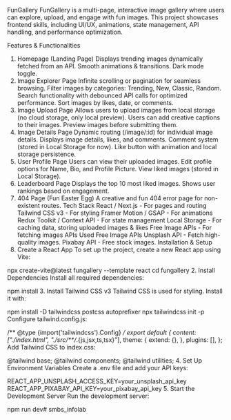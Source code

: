 FunGallery 
FunGallery is a multi-page, interactive image gallery where users can explore, upload, and engage with fun images. This project showcases frontend skills, including UI/UX, animations, state management, API handling, and performance optimization.

Features & Functionalities
1. Homepage (Landing Page)
Displays trending images dynamically fetched from an API.
Smooth animations & transitions.
Dark mode toggle.
2. Image Explorer Page
Infinite scrolling or pagination for seamless browsing.
Filter images by categories: Trending, New, Classic, Random.
Search functionality with debounced API calls for optimized performance.
Sort images by likes, date, or comments.
3. Image Upload Page
Allows users to upload images from local storage (no cloud storage, only local preview).
Users can add creative captions to their images.
Preview images before submitting them.
4. Image Details Page
Dynamic routing (/image/:id) for individual image details.
Displays image details, likes, and comments.
Comment system (stored in Local Storage for now).
Like button with animation and local storage persistence.
5. User Profile Page
Users can view their uploaded images.
Edit profile options for Name, Bio, and Profile Picture.
View liked images (stored in Local Storage).
6. Leaderboard Page
Displays the top 10 most liked images.
Shows user rankings based on engagement.
7. 404 Page (Fun Easter Egg)
A creative and fun 404 error page for non-existent routes.
Tech Stack
React / Next.js - For pages and routing
Tailwind CSS v3 - For styling
Framer Motion / GSAP - For animations
Redux Toolkit / Context API - For state management
Local Storage - For caching data, storing uploaded images & likes
Free Image APIs - For fetching images
APIs Used
Free Image APIs
Unsplash API - Fetch high-quality images.
Pixabay API - Free stock images.
Installation & Setup
1. Create a React App
To set up the project, create a new React app using Vite:

npx create-vite@latest fungallery --template react
cd fungallery
2. Install Dependencies
Install all required dependencies:

npm install
3. Install Tailwind CSS v3
Tailwind CSS is used for styling. Install it with:

npm install -D tailwindcss postcss autoprefixer
npx tailwindcss init -p
Configure tailwind.config.js:

/** @type {import('tailwindcss').Config} */
export default {
  content: ["./index.html", "./src/**/*.{js,jsx,ts,tsx}"],
  theme: {
    extend: {},
  },
  plugins: [],
};
Add Tailwind CSS to index.css:

@tailwind base;
@tailwind components;
@tailwind utilities;
4. Set Up Environment Variables
Create a .env file and add your API keys:

REACT_APP_UNSPLASH_ACCESS_KEY=your_unsplash_api_key
REACT_APP_PIXABAY_API_KEY=your_pixabay_api_key
5. Start the Development Server
Run the development server:

npm run dev# smbs_infolab
